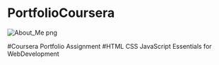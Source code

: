 # PortfolioCoursera

![About_Me png](https://user-images.githubusercontent.com/113224774/225045669-5dc3d1b6-e580-4cfe-9fd3-f5e9cdd028a3.png)


#Coursera Portfolio Assignment
#HTML CSS JavaScript Essentials for WebDevelopment
